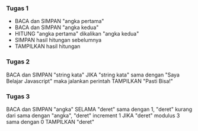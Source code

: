 
<h3>Tugas 1</h3>
<ul>
<li>BACA dan SIMPAN "angka pertama"</li>
<li>BACA dan SIMPAN "angka kedua"</li>
<li>HITUNG "angka pertama" dikalikan "angka kedua"</li>
<li>SIMPAN hasil hitungan sebelumnya</li>
<li>TAMPILKAN hasil hitungan</li>
</ul>

<h3>Tugas 2</h3>

BACA dan SIMPAN "string kata"
JIKA "string kata" sama dengan "Saya Belajar Javascript" maka jalankan perintah
TAMPILKAN "Pasti Bisa!"


<h3>Tugas 3</h3>

BACA dan SIMPAN "angka"
SELAMA "deret" sama dengan 1, "deret" kurang dari sama dengan "angka", "deret" increment 1
JIKA "deret" modulus 3 sama dengan 0
TAMPILKAN "deret"




